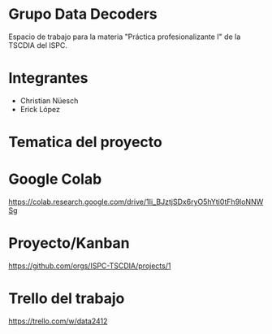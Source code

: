 # Grupo Data Decoders
Espacio de trabajo para la materia "Práctica profesionalizante I" de la TSCDIA del ISPC.

# Integrantes
- Christian Nüesch
- Erick López

# Tematica del proyecto

# Google Colab
https://colab.research.google.com/drive/1Ii_BJztjSDx6ryO5hYti0tFh9loNNWSg

# Proyecto/Kanban
https://github.com/orgs/ISPC-TSCDIA/projects/1

# Trello del trabajo
https://trello.com/w/data2412
